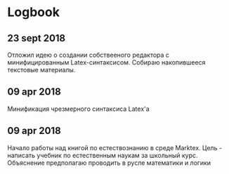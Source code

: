 # Logbook

## 23 sept 2018
Отложил идею о создании собствееного редактора с минифицированным Latex-синтаксисом. Собираю накопившееся текстовые материалы.

## 09 apr 2018
Минификация чрезмерного синтаксиса Latex'а

## 09 apr 2018
Начало работы над книгой по естествознанию в среде Marktex.
Цель - написать учебник по естественным наукам за школьный курс. Объяснение предполагаю проводить в русле математики и логики